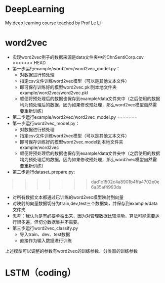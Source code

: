 # DeepLearning
My deep learning course teached by Prof Le Li

# word2vec

- 实现word2vec例子的数据来源是data文件夹中的ChnSentiCorp.csv
<<<<<<< HEAD
- 第一步运行example/word2vec/word2vec_model.py：
  - 对数据进行预处理
  - 指定csv文件训练word2vec模型（可以是其他文本文件）
  - 即可保存训练好的模型word2vec.pkl到本地文件夹example/word2vec/word2vec.pkl
  - 顺便将预处理后的数据也保存到example/data文件夹中（之后使用的数据均为预处理后的数据，因为如果修改预处理，那么word2vec模型自然需要重新训练）
- 第二步运行example/word2vec/word2vec_model.py
=======
- 第一步运行word2vec_model.py：
  - 对数据进行预处理
  - 指定csv文件训练word2vec模型（可以是其他文本文件）
  - 即可保存训练好的模型word2vec.model到本地文件夹example/word2vec
  - 顺便将预处理后的数据也保存到example/data文件夹中（之后使用的数据均为预处理后的数据，因为如果修改预处理，那么word2vec模型自然需要重新训练）
- 第二步运行dataset_prepare.py:
>>>>>>> dad1c1502c4a8901b4ffa4702e0e6a35af4993da
  - 对所有数据文本都通过已训练的word2vec模型映射到向量
  - 对映射的向量数据切分为train,dev,test三个数据集，并保存到example/data文件夹
  - 思考：我认为是有必要单独出来，因为对管理数据比较清晰，算法可能需要运行很多遍，但切分数据集并不需要。
- 第三步运行word2vec_classify.py
  - 导入train、dev、test数据
  - 直接作为输入数据进行训练

上述模型可以调整的参数有word2vec的训练参数、分类器的训练参数

# LSTM（coding）
